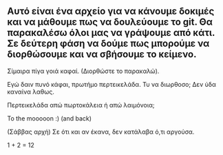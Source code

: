 Αυτό είναι ένα αρχείο για να κάνουμε δοκιμές και να μάθουμε πως να δουλεύουμε το git.
Θα παρακαλέσω όλοι μας να γράψουμε από κάτι.
Σε δεύτερη φάση να δούμε πως μπορούμε να διορθώσουμε και να σβήσουμε το κείμενο.
---------------------------------------

Σίμαιρα πίγα γοιά καφαί. (Διορθώστε το παρακαλώ).

Εγώ δαιν πυνό κάφαι, πρωτήμο περτεικελάδα. Τυ να διωρθοσο; Δεν ύδα καναίνα λαθως.

Περτεικελάδα απώ πωρτοκάλεια ή απώ λαιμόνοια;

To the mooooon :)  (and back)


(Σάββας αρχή) 
Σε ότι και αν έκανα, δεν κατάλαβα ό,τι αργούσα.

1 + 2  = 12



